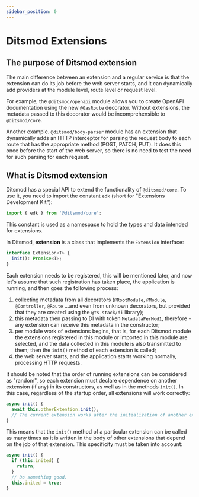 ```yaml
---
sidebar_position: 0
---
```


# Ditsmod Extensions

## The purpose of Ditsmod extension

The main difference between an extension and a regular service is that the extension can do its job
before the web server starts, and it can dynamically add providers at the module level, route level
or request level.

For example, the `@ditsmod/openapi` module allows you to create OpenAPI documentation using the new
`@OasRoute` decorator. Without extensions, the metadata passed to this decorator would be
incomprehensible to `@ditsmod/core`.

Another example. `@ditsmod/body-parser` module has an extension that dynamically adds an HTTP
interceptor for parsing the request body to each route that has the appropriate method (POST,
PATCH, PUT). It does this once before the start of the web server, so there is no need to test
the need for such parsing for each request.

## What is Ditsmod extension

Ditsmod has a special API to extend the functionality of `@ditsmod/core`. To use it, you need to
import the constant `edk` (short for "Extensions Development Kit"):

```ts
import { edk } from '@ditsmod/core';
```

This constant is used as a namespace to hold the types and data intended for extensions.

In Ditsmod, **extension** is a class that implements the `Extension` interface:

```ts
interface Extension<T> {
  init(): Promise<T>;
}
```

Each extension needs to be registered, this will be mentioned later, and now let's assume that such
registration has taken place, the application is running, and then goes the following process:

1. collecting metadata from all decorators (`@RootModule`, `@Module`, `@Controller`, `@Route`
   ...and even from unknown decorators, but provided that they are created using the
   `@ts-stack/di` library);
2. this metadata then passing to DI with token `MetadataPerMod1`, therefore - any
   extension can receive this metadata in the constructor;
3. per module work of extensions begins, that is, for each Ditsmod module the extensions registered
   in this module or imported in this module are selected, and the data collected in this module is
   also transmitted to them; then the `init()` method of each extension is called;
4. the web server starts, and the application starts working normally, processing HTTP requests.

It should be noted that the order of running extensions can be considered as "random", so each
extension must declare dependence on another extension (if any) in its constructors, as well as in
the methods `init()`. In this case, regardless of the startup order, all extensions will work correctly:

```ts
async init() {
  await this.otherExtention.init();
  // The current extension works after the initialization of another extension is completed.
}
```

This means that the `init()` method of a particular extension can be called as many times as it is
written in the body of other extensions that depend on the job of that extension. This specificity
must be taken into account:

```ts
async init() {
  if (this.inited) {
    return;
  }
  // Do something good.
  this.inited = true;
}
```
